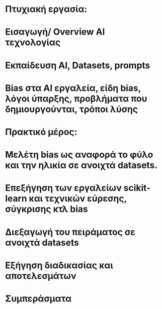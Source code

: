 # Πτυχιακή εργασία:


# Εισαγωγή/ Overview AI τεχνολογίας


# Εκπαίδευση AI, Datasets, prompts


# Bias στα AI εργαλεία, είδη bias, λόγοι ύπαρξης, προβλήματα που δημιουργούνται, τρόποι λύσης


# Πρακτικό μέρος:


# Μελέτη bias ως αναφορά το φύλο και την ηλικία σε ανοιχτά datasets.


# Επεξήγηση των εργαλείων scikit-learn και τεχνικών εύρεσης, σύγκρισης κτλ bias


# Διεξαγωγή του πειράματος σε ανοιχτά datasets


# Εξήγηση διαδικασίας και αποτελεσμάτων 


# Συμπεράσματα

